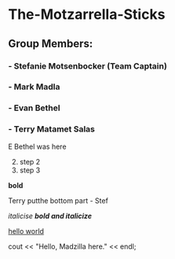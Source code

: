 # The-Motzarrella-Sticks
## Group Members:
### - Stefanie Motsenbocker (Team Captain)
### - Mark Madla
### - Evan Bethel
### - Terry Matamet Salas

E Bethel was here

2. step 2
3. step 3

**bold**

Terry putthe bottom part - Stef

*italicise*
***bold and italicize***

[hello world](websit)

cout << "Hello, Madzilla here." << endl;
